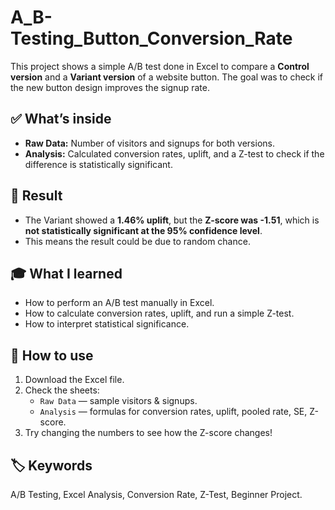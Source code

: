 # A_B-Testing_Button_Conversion_Rate
This project shows a simple A/B test done in Excel to compare a **Control version** and a **Variant version** of a website button. The goal was to check if the new button design improves the signup rate.
## ✅ What’s inside

- **Raw Data:** Number of visitors and signups for both versions.
- **Analysis:** Calculated conversion rates, uplift, and a Z-test to check if the difference is statistically significant.

## 🧮 Result

- The Variant showed a **1.46% uplift**, but the **Z-score was -1.51**, which is **not statistically significant at the 95% confidence level**.
- This means the result could be due to random chance.

## 🎓 What I learned

- How to perform an A/B test manually in Excel.
- How to calculate conversion rates, uplift, and run a simple Z-test.
- How to interpret statistical significance.

## 📁 How to use

1. Download the Excel file.
2. Check the sheets:
   - `Raw Data` — sample visitors & signups.
   - `Analysis` — formulas for conversion rates, uplift, pooled rate, SE, Z-score.
3. Try changing the numbers to see how the Z-score changes!

## 🏷️ Keywords

A/B Testing, Excel Analysis, Conversion Rate, Z-Test, Beginner Project.
